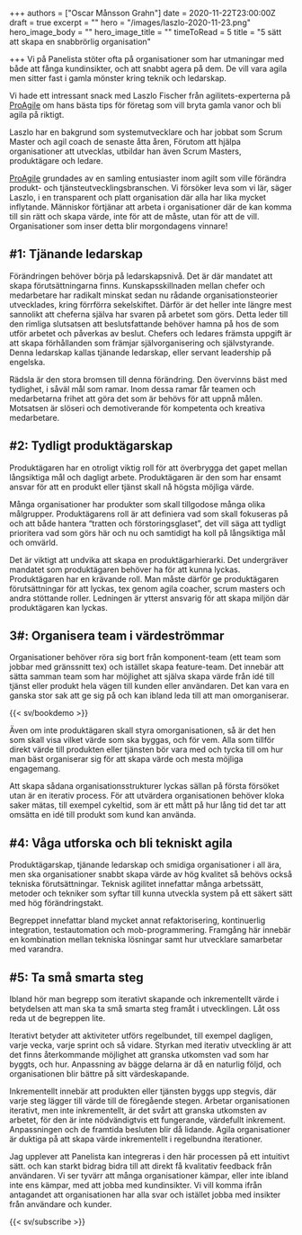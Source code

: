+++
authors = ["Oscar Månsson Grahn"]
date = 2020-11-22T23:00:00Z
draft = true
excerpt = ""
hero = "/images/laszlo-2020-11-23.png"
hero_image_body = ""
hero_image_title = ""
timeToRead = 5
title = "5 sätt att skapa en snabbrörlig organisation"

+++
Vi på Panelista stöter ofta på organisationer som har utmaningar med både att fånga kundinsikter, och att snabbt agera på dem. De vill vara agila men sitter fast i gamla mönster kring teknik och ledarskap.

Vi hade ett intressant snack med Laszlo Fischer från agilitets-experterna på [ProAgile](proagile.se) om hans bästa tips för företag som vill bryta gamla vanor och bli agila på riktigt.

Laszlo har en bakgrund som systemutvecklare och har jobbat som Scrum Master och agil coach de senaste åtta åren, Förutom att hjälpa organisationer att utvecklas, utbildar han även Scrum Masters, produktägare och ledare.

[ProAgile](www.proagile.se) grundades av en samling entusiaster inom agilt som ville förändra produkt- och tjänsteutvecklingsbranschen. Vi försöker leva som vi lär, säger Laszlo, i en transparent och platt organisation där alla har lika mycket inflytande. Människor förtjänar att arbeta i organisationer där de kan komma till sin rätt och skapa värde, inte för att de måste, utan för att de vill. Organisationer som inser detta blir morgondagens vinnare!

## #1: Tjänande ledarskap

Förändringen behöver börja på ledarskapsnivå. Det är där mandatet att skapa förutsättningarna finns. Kunskapsskillnaden mellan chefer och medarbetare har radikalt minskat sedan nu rådande organisationsteorier utvecklades, kring förrförra sekelskiftet. Därför är det heller inte längre mest sannolikt att cheferna själva har svaren på arbetet som görs. Detta leder till den rimliga slutsatsen att beslutsfattande behöver hamna på hos de som utför arbetet och påverkas av beslut. Chefers och ledares främsta uppgift är att skapa förhållanden som främjar självorganisering och självstyrande. Denna ledarskap kallas tjänande ledarskap, eller servant leadership på engelska.

Rädsla är den stora bromsen till denna förändring. Den övervinns bäst med tydlighet, i såväl mål som ramar. Inom dessa ramar får teamen och medarbetarna frihet att göra det som är behövs för att uppnå målen. Motsatsen är slöseri och demotiverande för kompetenta och kreativa medarbetare.

## #2: Tydligt produktägarskap

Produktägaren har en otroligt viktig roll för att överbrygga det gapet mellan långsiktiga mål och dagligt arbete. Produktägaren är den som har ensamt ansvar för att en produkt eller tjänst skall nå högsta möjliga värde.

Många organisationer har produkter som skall tillgodose många olika målgrupper. Produktägarens roll är att definiera vad som skall fokuseras på och att både hantera “tratten och förstoringsglaset”, det vill säga att tydligt prioritera vad som görs här och nu och samtidigt ha koll på långsiktiga mål och omvärld.

Det är viktigt att undvika att skapa en produktägarhierarki. Det undergräver mandatet som produktägaren behöver ha för att kunna lyckas. Produktägaren har en krävande roll. Man måste därför ge produktägaren förutsättningar för att lyckas, tex genom agila coacher, scrum masters och andra stöttande roller. Ledningen är ytterst ansvarig för att skapa miljön där produktägaren kan lyckas.

## 3#: Organisera team i värdeströmmar

Organisationer behöver röra sig bort från komponent-team (ett team som jobbar med gränssnitt tex) och istället skapa feature-team. Det innebär att sätta samman team som har möjlighet att själva skapa värde från idé till tjänst eller produkt hela vägen till kunden eller användaren. Det kan vara en ganska stor sak att ge sig på och kan ibland leda till att man omorganiserar.

{{< sv/bookdemo >}}

Även om inte produktägaren skall styra omorganisationen, så är det hen som skall visa vilket värde som ska byggas, och för vem. Alla som tillför direkt värde till produkten eller tjänsten bör vara med och tycka till om hur man bäst organiserar sig för att skapa värde och mesta möjliga engagemang.

Att skapa sådana organisationsstrukturer lyckas sällan på första försöket utan är en iterativ process. För att utvärdera organisationen behöver kloka saker mätas, till exempel cykeltid, som är ett mått på hur lång tid det tar att omsätta en idé till produkt som kund kan använda.

## #4: Våga utforska och bli tekniskt agila

Produktägarskap, tjänande ledarskap och smidiga organisationer i all ära, men ska organisationer snabbt skapa värde av hög kvalitet så behövs också tekniska förutsättningar. Teknisk agilitet innefattar många arbetssätt, metoder och tekniker som syftar till kunna utveckla system på ett säkert sätt med hög förändringstakt.

Begreppet innefattar bland mycket annat refaktorisering, kontinuerlig integration, testautomation och mob-programmering. Framgång här innebär en kombination mellan tekniska lösningar samt hur utvecklare samarbetar med varandra.

## #5: Ta små smarta steg

Ibland hör man begrepp som iterativt skapande och inkrementellt värde i betydelsen att man ska ta små smarta steg framåt i utvecklingen. Låt oss reda ut de begreppen lite.

Iterativt betyder att aktiviteter utförs regelbundet, till exempel dagligen, varje vecka, varje sprint och så vidare. Styrkan med iterativ utveckling är att det finns återkommande möjlighet att granska utkomsten vad som har byggts, och hur. Anpassning av bägge delarna är då en naturlig följd, och organisationen blir bättre på sitt värdeskapande.

Inkrementellt innebär att produkten eller tjänsten byggs upp stegvis, där varje steg lägger till värde till de föregående stegen. Arbetar organisationen iterativt, men inte inkrementellt, är det svårt att granska utkomsten av arbetet, för den är inte nödvändigtvis ett fungerande, värdefullt inkrement. Anpassningen och de framtida besluten blir då lidande. Agila organisationer är duktiga på att skapa värde inkrementellt i regelbundna iterationer.

Jag upplever att Panelista kan integreras i den här processen på ett intuitivt sätt. och kan starkt bidrag bidra till att direkt få kvalitativ feedback från användaren. Vi ser tyvärr att många organisationer kämpar, eller inte ibland inte ens kämpar, med att jobba med kundinsikter. Vi vill komma ifrån antagandet att organisationen har alla svar och istället jobba med insikter från användare och kunder.

{{< sv/subscribe >}}